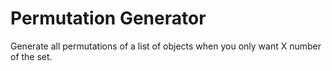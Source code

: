 # Permutation Generator

Generate all permutations of a list of objects when you only want X number of the set.